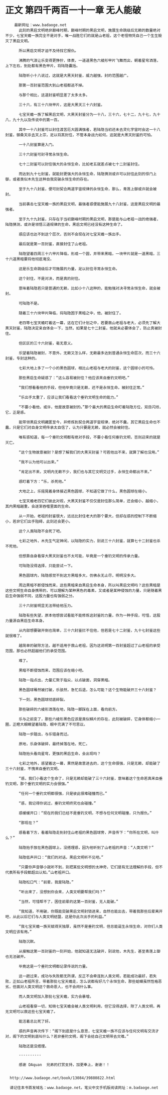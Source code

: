 # 正文 第四千两百一十一章 无人能破
        最新网址：www.badaoge.net
          此刻的黑启文明绝非巅峰时期，巅峰时期的黑启文明，施展生命跳级后无赖的数量绝对不少，七宝天蟾一族完全不是对手，唯一战胜它们的就是山老祖，这个老怪物凭自己一个生生毁灭了黑启文明。
      
          所以黑启文明才迫不及待找它报仇。
      
          沸腾的气浪让乐变得更狰狞，体表，一道道黑色六棱形甲片飞舞而出，朝着星穹洒落，上下左右，到处都有黑色甲片，将陆隐囊括。
      
          陆隐听小十八说过，这就是大黑天封鉴，威力越强，封的范围越广。
      
          那第一百封鉴范围大到山老祖都逃不掉。
      
          与那个相比，这道封鉴明显差了太多太多。
      
          三十六，有三十六块甲片，这是大黑天三十六封鉴。
      
          七宝天蟾一族了解黑启文明，大黑天封鉴分为一十八，三十六，七十二，九十七，九十八，九十九以及传说中的第一百。
      
          其中一十八封鉴可以封住渡苦厄大圆满强者，若陆隐当初还未去灵化宇宙时会这一十八封鉴，御桑天杀去天上宗，足以将其封住，不管本身战力如何，这就是大黑天封鉴的可怕。
      
          一十八封鉴算是入门。
      
          三十六封鉴可封寻常永恒生命。
      
          七十二封鉴可以封住强大的永恒生命，比如老五就差点被七十二封鉴封住。
      
          而达到九十七封鉴，就能封更强大的永恒生命，陆隐猜测或许可以封住此刻的惊门上御，或者类似木先生这种自我突破永恒生命的存在。
      
          至于九十八封鉴，便可封契合两道宇宙规律的永恒生命，那么，青莲上御或许就会被封。
      
          当前袭击七宝天蟾一族的黑启文明，最强者惑便能施展九十八封鉴，这是黑启文明的最强者。
      
          至于九十九封鉴，只存在于当初巅峰时期的黑启文明，那是能与山老祖一战的绝强者，陆隐猜测，或许是领悟三道规律的生命，黑启文明已经没有这种生命了。
      
          惑应该也达不到这个层次，否则不会现在对七宝天蟾一族出手。
      
          最后就是第一百封鉴，直接封住了山老祖。
      
          陆隐望着四周三十六甲片降临，形成一个圆，并带来黑暗，一块甲片就是一道黑暗，三十六道黑暗要将他彻底淹没。
      
          这是乐生命跳级后才可施展的力量，足以封住寻常永恒生命。
      
          这个封住，不是对决，而是真的封住。
      
          意味着陆隐若只是普通的无赖，比如小十八这种的，能勉强对决寻常永恒生命，就会被封。
      
          可陆隐不是。
      
          随着三十六块甲片降临，将陆隐困于黑暗之中，他，被封住了。
      
          老四等七宝天蟾盯着这一幕，这在它们计划之中，若要救山老祖与老大，必须先了解大黑天封鉴，陆隐决定亲自体会一下，当然，如果是七十二封鉴，他就未必要体会了，防止真被封住。
      
          但区区的三十六封鉴，毫无意义。
      
          乐望着陆隐被封，不意外，无赖又怎么样，无赖最多达到普通永恒生命层次，而三十六封鉴，专封这种的。
      
          七彩大地上多了一个小的黑色圆球，相比山老祖与老大的封鉴，这个圆球小的可怜。
      
          那些黑启生命疑惑了：“这么容易被封住？他应该来自垂钓文明吧。”
      
          “我们想看看他的手段，但他毕竟只是无赖，还不是永恒生命，被封住正常。”
      
          “乐出手太重了，应该让我们看看这个垂钓文明生命的能力。”
      
          “不要小看他，或许，他是故意被封的。”那个最大的黑启生命盯着陆隐方位，双目闪烁，它，正是惑。
      
          能带领黑启文明藏匿至今，并修炼到契合两道宇宙规律，绝对不蠢，其它黑启生命也不蠢，只是它们对自身文明传承太自信了，认为只要是无赖，就必然会被封住。
      
          唯有惑知道，每一个垂钓文明都有绝对手段，不要小看任何垂钓文明，否则迎来的就是灭亡。
      
          “这个生物故意被封？是想了解我们的大黑天封鉴？可若他出不来，就算了解也没用。”
      
          “我不认为他可以出来。”
      
          “肯定出不来，文明内无赖不少，我们也与其它文明交过手，永恒生命都出不来。”
      
          惑盯着下方：“乐，杀死他。”
      
          大地之上，乐摇晃着身体接近黑色圆球，不知道它做了什么，黑色圆球在缩小。
      
          七宝天蟾老四它们彼此对视，大黑天封鉴不仅仅是封住那么简单，还会缩小，越缩小，其内黑暗越重，会逐渐吞噬里面的生命。
      
          从一开始，老祖的封鉴很大，远远比封住老大的那个要大，但却在惑的控制下不断缩小，若非它们出手阻碍，此刻还会更小。
      
          这个人类陆隐不会死了吧。
      
          七彩之地外，木先生气定神闲，以陆隐的实力，别说三十六封鉴，就算七十二封鉴也杀不死他。
      
          但想靠自身看穿大黑天封鉴也不太可能，毕竟是一个垂钓文明的传承力量。
      
          可陆隐没得选择，只能尝试一下。
      
          黑色圆球内，陆隐感觉不到这方黑暗多大，仿佛永无止尽，明明没多大。
      
          周边黑暗不断侵蚀而来，这些黑暗来自黑启生命本身，所以叫黑启文明吗？这些黑暗是这些文明生命自身携带的，可以理解为某种黑色的毒素，又或者是某种侵蚀的力量，只是随着黑启生命强弱不同，这股力量也有强弱之分。
      
          三十六封鉴明显无法带给他压力。
      
          陆隐有些失望，原本他想尝试看能不能修炼这封鉴的力量，作为一种手段，可惜，这股力量源自黑启生命本身。
      
          从内部想要破开倒也简单，三十六封鉴拦不住他，但若是七十二封鉴，九十七封鉴这些就很难了。
      
          越简单的破除方法，越不适用于救山老祖，因为这说明第一百封鉴超过了山老祖的承受范围，那也必然超越他们的承受范围。
      
          难了。
      
          黑暗不断侵蚀而来，范围应该在缩小吧。
      
          陆隐一指点出，力量汇聚于指尖，以点破面，洞穿黑暗。
      
          黑色圆球蓦然被打破，乐骇然，急忙后退，怎么可能？这个生物能破开三十六封鉴？
      
          下一刻，黑色圆球彻底碎裂。
      
          那些破碎的六棱形洒落在地，陆隐一脚踩在上面，看向前方。
      
          乐与之前变了，那些六棱形黑色应该是类似鳞片的存在，此刻被破碎，它身体都缩小一圈，正瞪大眼睛望着陆隐，眼中充满了不可思议。
      
          陆隐一步踏出，与乐错身而过。
      
          原地，乐身体破碎，最终掉落在地，死亡。
      
          陆隐抬头看向星穹，更强的黑启生命，会出现吗？
      
          七彩之地外，惑望着这一幕，果然是故意进去的，这个生命很强，只是无赖，却能破了三十六封鉴，不愧来自垂钓文明。
      
          “惑，我们小看这个生命了，只是无赖却能破了三十六封鉴，意味着这个生命若真来自垂钓文明，那个垂钓文明的实力会很强。”
      
          “任何一个垂钓文明都很强，只是彼此很难碰撞而已。”
      
          “惑，我记得你说过，垂钓文明终究也会碰撞。”
      
          惑缓缓开口：“现在的我们已经不是垂钓文明，不想与任何文明碰撞，只为报仇。”
      
          “那现在？”
      
          惑看着下方，看着陆隐走到封住山老祖的黑色圆球旁，声音传下：“你所在文明，叫什么？”
      
          陆隐抬手放在黑色圆球上，没搭理惑，因为他听到了山老祖的声音：“人类文明？”
      
          陆隐低声开口：“我们的对话，黑启文明听不见吧。”
      
          “只要你声音够小就听不到，别把某些文明想的太神奇，它们是有无法理解的手段，但不代表所有手段都超出认知。”山老祖开口。
      
          陆隐松口气：“前辈，我是陆隐。”
      
          “听出来了，没想到你会来，人类文明要帮我们吗？”
      
          “当然，可惜帮不了，困住前辈的这第一百封鉴，无人能破。”
      
          “我知道，不用破，你既能突破黑启文明封锁进来，自然也能出去，带着我那些后辈离开吧，从此以后它们与人类文明结盟，这是你此次出手的利益。”
      
          “我七宝天蟾一族天赋得天独厚，虽然不是垂钓文明，但总能诞生永恒生命，对你们人类文明应该有用。”
      
          陆隐沉默。
      
          从接触这第一百封鉴的一刻开始，他就知道无法破开，别说他，木先生，甚至青莲上御也无法破开。
      
          毕竟这是一个垂钓文明都记录传说的力量。
      
          这一趟过来，成功与失败都无所谓，反正不会牵连到人类文明，若能成功最好，若失败，正如山老祖所言，带着那批七宝天蟾走，怎么说都有好几个永恒生命，那些蛤蟆虽然性格恶劣，但面对人类文明这个救命恩人，也不会闹什么事。
      
          而人类文明加入那批七宝天蟾，实力会暴增。
      
          山老祖看穿一切，知晓七宝天蟾会被人类文明利用，但它没得选择，除了人类文明，再无文明可以救这些七宝天蟾了。
      
          能活着总比死了好。
      
          惑的声音再次传下：“阁下到底是什么意思，七宝天蟾一族不应该与任何文明有交流才对，阁下的文明到底叫什么？若非垂钓文明，阁下会给自己文明带去灾难。”
      
          陆隐还是没搭理。
      
          ----------
      
          感谢 DAquan  兄弟的打赏支持，加更奉上，谢谢！！
      
      
      http://www.badaoge.net/book/13084/39880822.html
      
      请记住本书首发域名：www.badaoge.net。笔尖中文手机版阅读网址：m.badaoge.net